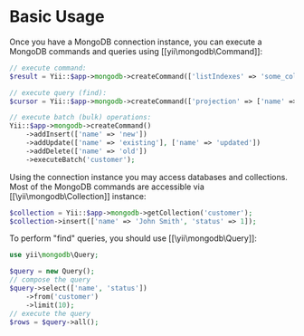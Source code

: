 Basic Usage
===========

Once you have a MongoDB connection instance, you can execute a MongoDB commands and queries
using [[yii\mongodb\Command]]:

```php
// execute command:
$result = Yii::$app->mongodb->createCommand(['listIndexes' => 'some_collection'])->execute();

// execute query (find):
$cursor = Yii::$app->mongodb->createCommand(['projection' => ['name' => true]])->query('some_collection');

// execute batch (bulk) operations:
Yii::$app->mongodb->createCommand()
    ->addInsert(['name' => 'new'])
    ->addUpdate(['name' => 'existing'], ['name' => 'updated'])
    ->addDelete(['name' => 'old'])
    ->executeBatch('customer');
```

Using the connection instance you may access databases and collections.
Most of the MongoDB commands are accessible via [[\yii\mongodb\Collection]] instance:

```php
$collection = Yii::$app->mongodb->getCollection('customer');
$collection->insert(['name' => 'John Smith', 'status' => 1]);
```

To perform "find" queries, you should use [[\yii\mongodb\Query]]:

```php
use yii\mongodb\Query;

$query = new Query();
// compose the query
$query->select(['name', 'status'])
    ->from('customer')
    ->limit(10);
// execute the query
$rows = $query->all();
```

